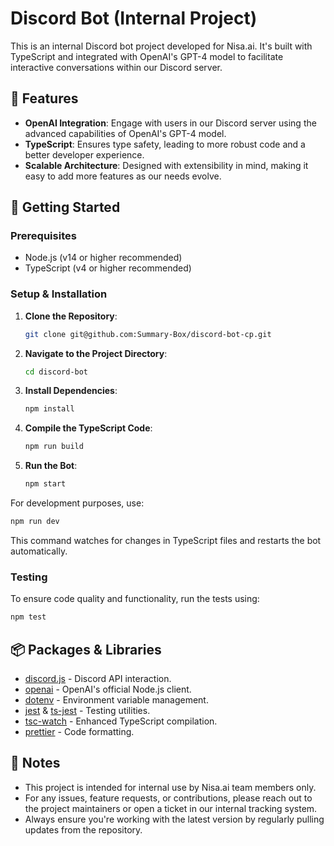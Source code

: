 # Discord Bot (Internal Project)

This is an internal Discord bot project developed for Nisa.ai. It's built with TypeScript and integrated with OpenAI's GPT-4 model to facilitate interactive conversations within our Discord server.

## 🌟 Features

-   **OpenAI Integration**: Engage with users in our Discord server using the advanced capabilities of OpenAI's GPT-4 model.
-   **TypeScript**: Ensures type safety, leading to more robust code and a better developer experience.
-   **Scalable Architecture**: Designed with extensibility in mind, making it easy to add more features as our needs evolve.

## 🚀 Getting Started

### Prerequisites

-   Node.js (v14 or higher recommended)
-   TypeScript (v4 or higher recommended)

### Setup & Installation

1. **Clone the Repository**:

    ```bash
    git clone git@github.com:Summary-Box/discord-bot-cp.git
    ```

2. **Navigate to the Project Directory**:

    ```bash
    cd discord-bot
    ```

3. **Install Dependencies**:

    ```bash
    npm install
    ```

4. **Compile the TypeScript Code**:

    ```bash
    npm run build
    ```

5. **Run the Bot**:
    ```bash
    npm start
    ```

For development purposes, use:

```bash
npm run dev
```

This command watches for changes in TypeScript files and restarts the bot automatically.

### Testing

To ensure code quality and functionality, run the tests using:

```bash
npm test
```

## 📦 Packages & Libraries

-   [discord.js](https://www.npmjs.com/package/discord.js) - Discord API interaction.
-   [openai](https://www.npmjs.com/package/openai) - OpenAI's official Node.js client.
-   [dotenv](https://www.npmjs.com/package/dotenv) - Environment variable management.
-   [jest](https://www.npmjs.com/package/jest) & [ts-jest](https://www.npmjs.com/package/ts-jest) - Testing utilities.
-   [tsc-watch](https://www.npmjs.com/package/tsc-watch) - Enhanced TypeScript compilation.
-   [prettier](https://www.npmjs.com/package/prettier) - Code formatting.

## 📝 Notes

-   This project is intended for internal use by Nisa.ai team members only.
-   For any issues, feature requests, or contributions, please reach out to the project maintainers or open a ticket in our internal tracking system.
-   Always ensure you're working with the latest version by regularly pulling updates from the repository.
